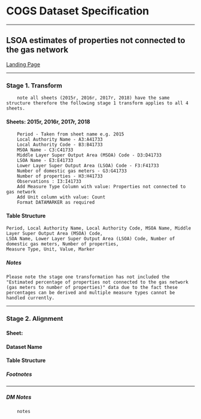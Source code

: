 <!-- #region -->
# COGS Dataset Specification

----------
## LSOA estimates of properties not connected to the gas network 

[Landing Page](https://www.gov.uk/government/statistics/lsoa-estimates-of-households-not-connected-to-the-gas-network)

----------
### Stage 1. Transform
        note all sheets (2015r, 2016r, 2017r, 2018) have the same structure therefore the following stage 1 transform applies to all 4 sheets. 

#### Sheets: 2015r, 2016r, 2017r, 2018
        Period - Taken from sheet name e.g. 2015 
        Local Authority Name - A3:A41733
        Local Authority Code - B3:B41733
        MSOA Name - C3:C41733
        Middle Layer Super Output Area (MSOA) Code - D3:D41733
        LSOA Name - E3:E41733
        Lower Layer Super Output Area (LSOA) Code - F3:F41733
        Number of domestic gas meters - G3:G41733 
        Number of properties - H3:H41733
        Observations : I3:I41733
        Add Measure Type Column with value: Properties not connected to gas network
        Add Unit column with value: Count
        Format DATAMARKER as required 

#### Table Structure
    Period, Local Authority Name, Local Authority Code, MSOA Name, Middle Layer Super Output Area (MSOA) Code, 
    LSOA Name, Lower Layer Super Output Area (LSOA) Code, Number of domestic gas meters, Number of properties,
    Measure Type, Unit, Value, Marker

#####  Notes	
    Please note the stage one transformation has not included the "Estimated percentage of properties not connected to the gas network (gas meters to number of properties)" data due to the fact these percentages can be derived and multiple measure types cannot be handled currently.  

-------------

### Stage 2. Alignment

#### Sheet:

#### Dataset Name


#### Table Structure


##### Footnotes

--------------

##### DM Notes

		notes

<!-- #endregion -->

```python

```
